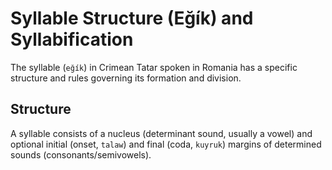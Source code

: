 # Syllable Structure (Eğík) and Syllabification

The syllable (`eğík`) in Crimean Tatar spoken in Romania has a specific structure and rules governing its formation and division.

## Structure

A syllable consists of a nucleus (determinant sound, usually a vowel) and optional initial (onset, `talaw`) and final (coda, `kuyruk`) margins of determined sounds (consonants/semivowels).
